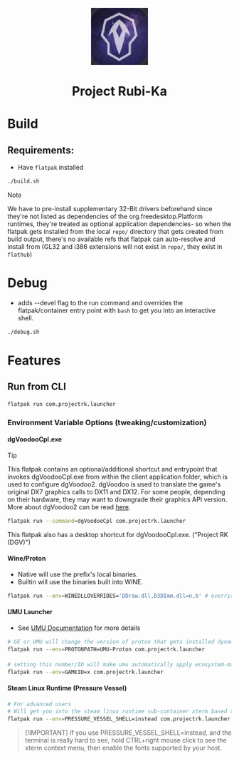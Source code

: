 <p style="text-align: center;"> <img src="metadata/icons/icon128.png" /> </p>

<h1><p style="text-align: center;">Project Rubi-Ka</p><h1>

# Build

## Requirements:

- Have `flatpak` installed

```bash
./build.sh
```

> [!NOTE]
> We have to pre-install supplementary 32-Bit drivers beforehand since they're not listed as dependencies of the org.freedesktop.Platform runtimes, they're treated as optional application dependencies- so when the flatpak gets installed from the local `repo/` directory that gets created from build output, there's no available refs that flatpak can auto-resolve and install from (GL32 and i386 extensions will not exist in `repo/`, they exist in `flathub`)

# Debug

- adds --devel flag to the run command and overrides the flatpak/container entry point with `bash` to get you into an interactive shell.

```bash
./debug.sh
```


# Features

## Run from CLI

```bash
flatpak run com.projectrk.launcher
```

### Environment Variable Options (tweaking/customization)

#### dgVoodooCpl.exe

> [!TIP]
> This flatpak contains an optional/additional shortcut and entrypoint that invokes dgVoodooCpl.exe from within the client application folder, which is used to configure dgVoodoo2. dgVoodoo is used to translate the game's original DX7 graphics calls to DX11 and DX12. For some people, depending on their hardware, they may want to downgrade their graphics API version.
> More about dgVoodoo2 can be read [here](https://dege.freeweb.hu/dgVoodoo2/). 

```bash
flatpak run --command=dgVoodooCpl com.projectrk.launcher
```

This flatpak also has a desktop shortcut for dgVoodooCpl.exe. ("Project RK (DGV)")

#### Wine/Proton

- Native will use the prefix's local binaries.
- Builtin will use the binaries built into WINE.
```bash
flatpak run --env=WINEDLLOVERRIDES='DDraw.dll,D3DImm.dll=n,b' # overrides these dlls and sets them to priority Native>Builtin. 
```

#### UMU Launcher

- See [UMU Documentation](https://github.com/Open-Wine-Components/umu-launcher/blob/main/docs/umu.1.scd) for more details
```bash
# GE or UMU will change the version of proton that gets installed dynamically by umu-run, the launcher
flatpak run --env=PROTONPATH=UMU-Proton com.projectrk.launcher

# setting this number/ID will make umu automatically apply ecosystem-managed protonfixes to your prefix.
flatpak run --env=GAMEID=x com.projectrk.launcher
```

#### Steam Linux Runtime (Pressure Vessel)
```bash
# For advanced users
# Will get you into the steam linux runtime sub-container xterm based terminal emu+shell
flatpak run --env=PRESSURE_VESSEL_SHELL=instead com.projectrk.launcher
```
> [!IMPORTANT] If you use PRESSURE_VESSEL_SHELL=instead, and the terminal is really hard to see, hold CTRL+right mouse click to see the xterm context menu, then enable the fonts supported by your host.
